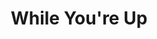 ---
abv: 5.2%
alt: 
availability: Keg
bitterness: 
description: While You're Up is an American wheat beer with puréed guava. We lightly dry hopped it with Mosaic hops. The hops and guava meld nicely to create a nice summer beer that is easy drinking.
gravity: 
hops: 
ibu: 34
img: while-youre-up.jpg
layout: beer
malt: 
modal-id: while-youre-up
title: While You're Up
on-tap: yup
sourness: 
style: Wheat Ale w/ Guava
---